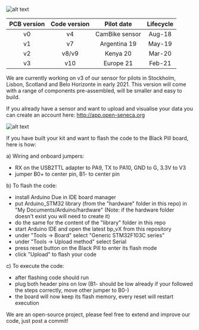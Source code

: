 ![alt text](https://raw.githubusercontent.com/sh969/Open-Seneca/master/documentation/logo.png)

| PCB version | Code version | Pilot date | Lifecycle |
| :---: | :---: | :---: | :---: |
| v0 | v4 | CamBike sensor | Aug-18 | discontinued |
| v1 | v7 | Argentina 19 | May-19 | discontinued |
| v2 | v8/v9 | Kenya 20 | Mar-20 | in stock |
| v3 | v10 | Europe 21 | Feb-21 | in production |

We are currently working on v3 of our sensor for pilots in Stockholm, Lisbon, Scotland and Belo Horizonte in early 2021. This version will come with a range of components pre-assembled, will be smaller and easy to build.

If you already have a sensor and want to upload and visualise your data you can create an account here:
http://app.open-seneca.org

![alt text](https://raw.githubusercontent.com/sh969/Open-Seneca/master/documentation/pcb_v3/pcb-png)

If you have built your kit and want to flash the code to the Black Pill board, here is how:

a) Wiring and onboard jumpers:
- RX on the USB2TTL adapter to PA9, TX to PA10, GND to G, 3.3V to V3
- jumper B0+ to center pin, B1- to center pin

b) To flash the code:
- install Arduino Due in IDE board manager
- put Arduino_STM32 library (from the "hardware" folder in this repo) in "My Documents/Arduino/hardware" (Note: if the hardware folder doesn't exist you will need to create it)
- do the same for the content of the "library" folder in this repo
- start Arduino IDE and open the latest bp_vX from this repository
- under "Tools -> Board" select "Generic STM32F103C series"
- under "Tools -> Upload method" select Serial
- press reset button on the Black Pill to enter its flash mode
- click "Upload" to flash your code

c) To execute the code:
- after flashing code should run
- plug both header pins on low (B1- should be low already if your followed the steps correctly, move other jumper to B0-)
- the board will now keep its flash memory, every reset will restart execution

We are an open-source project, please feel free to extend and improve our code, just post a commit!

